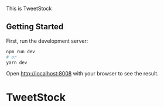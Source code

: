 This is TweetStock

## Getting Started

First, run the development server:

```bash
npm run dev
# or
yarn dev
```

Open [http://localhost:8008](http://localhost:8008) with your browser to see the result.
# TweetStock
